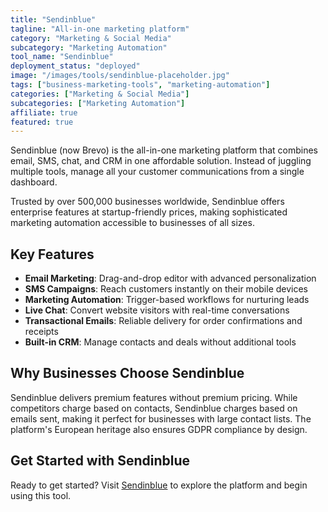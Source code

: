 ```yaml
---
title: "Sendinblue"
tagline: "All-in-one marketing platform"
category: "Marketing & Social Media"
subcategory: "Marketing Automation"
tool_name: "Sendinblue"
deployment_status: "deployed"
image: "/images/tools/sendinblue-placeholder.jpg"
tags: ["business-marketing-tools", "marketing-automation"]
categories: ["Marketing & Social Media"]
subcategories: ["Marketing Automation"]
affiliate: true
featured: true
---
```

Sendinblue (now Brevo) is the all-in-one marketing platform that combines email, SMS, chat, and CRM in one affordable solution. Instead of juggling multiple tools, manage all your customer communications from a single dashboard.

Trusted by over 500,000 businesses worldwide, Sendinblue offers enterprise features at startup-friendly prices, making sophisticated marketing automation accessible to businesses of all sizes.

## Key Features
- **Email Marketing**: Drag-and-drop editor with advanced personalization
- **SMS Campaigns**: Reach customers instantly on their mobile devices
- **Marketing Automation**: Trigger-based workflows for nurturing leads
- **Live Chat**: Convert website visitors with real-time conversations
- **Transactional Emails**: Reliable delivery for order confirmations and receipts
- **Built-in CRM**: Manage contacts and deals without additional tools

## Why Businesses Choose Sendinblue
Sendinblue delivers premium features without premium pricing. While competitors charge based on contacts, Sendinblue charges based on emails sent, making it perfect for businesses with large contact lists. The platform's European heritage also ensures GDPR compliance by design.

## Get Started with Sendinblue

Ready to get started? Visit [Sendinblue](https://www.sendinblue.com) to explore the platform and begin using this tool.